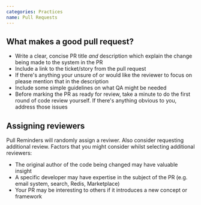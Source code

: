 ```yaml
---
categories: Practices
name: Pull Requests
---
```


What makes a good pull request?
-------------------------

* Write a clear, concise PR title *and* description which explain the change being made to the system in the PR
* Include a link to the ticket/story from the pull request
* If there's anything your unsure of or would like the reviewer to focus on please mention that in the description
* Include some simple guidelines on what QA might be needed
* Before marking the PR as ready for review, take a minute to do the first round of code review yourself. If there's anything obvious to you, address those issues

Assigning reviewers
-------------------------

Pull Reminders will randomly assign a reviwer. Also consider requesting additional review. Factors that you might consider whilst selecting additional reviewers:

- The original author of the code being changed may have valuable insight
- A specific developer may have expertise in the subject of the PR (e.g. email system, search, Redis, Marketplace)
- Your PR may be interesting to others if it introduces a new concept or framework
